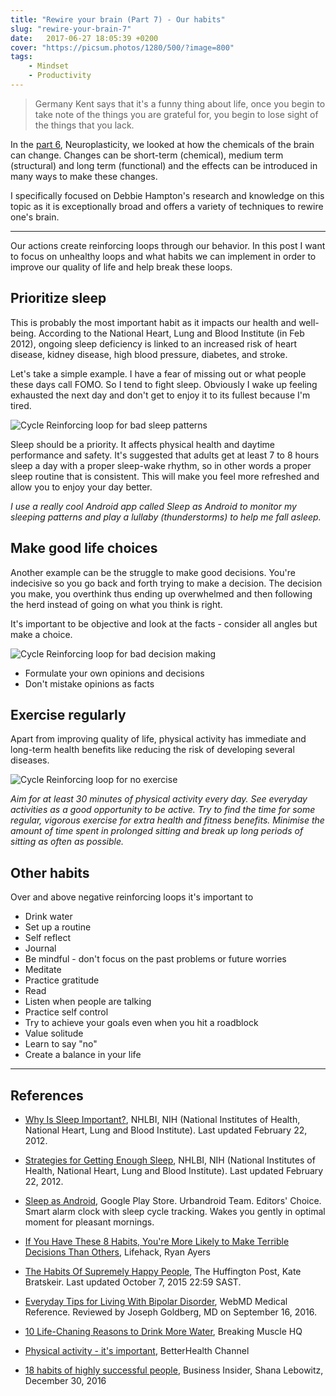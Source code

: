 ```yaml
---
title: "Rewire your brain (Part 7) - Our habits"
slug: "rewire-your-brain-7"
date:   2017-06-27 18:05:39 +0200
cover: "https://picsum.photos/1280/500/?image=800"
tags: 
    - Mindset 
    - Productivity
---
```


> Germany Kent says that it's a funny thing about life, once you begin to take 
> note of the things you are grateful for, you begin to lose sight of the 
> things that you lack.

In the [part 6](/blog/rewire-your-brain-6/), Neuroplasticity,
we looked at how the chemicals of the brain can change. Changes can be short-term 
(chemical), medium term (structural) and long term (functional) and the effects 
can be introduced in many ways to make these changes.

I specifically focused on Debbie Hampton's research and knowledge on this topic
as it is exceptionally broad and offers a variety of techniques to rewire 
one's brain.

* * *

Our actions create reinforcing loops through our behavior. In this post I want
to focus on unhealthy loops and what habits we can implement in order to
improve our quality of life and help break these loops.

## Prioritize sleep

This is probably the most important habit as it impacts our health and well-being.
According to the National Heart, Lung and Blood Institute (in Feb 2012),
ongoing sleep deficiency is linked to an increased risk
of heart disease, kidney disease, high blood pressure, diabetes, and stroke.

Let's take a simple example. I have a fear of missing out or what people
these days call FOMO. So I tend to fight sleep. Obviously I wake up feeling
exhausted the next day and don't get to enjoy it to its fullest because I'm tired.

<span class="figure">![Cycle][bad-sleep]</span>
<span class="figure-caption">Reinforcing loop for bad sleep patterns</span>

Sleep should be a priority. It affects physical health and daytime performance
and safety. It's suggested that adults get at least 7 to 8 hours sleep a day
with a proper sleep-wake rhythm, so in other words a proper sleep routine
that is consistent. This will make you feel more refreshed and allow you
to enjoy your day better.

_I use a really cool Android app called Sleep as Android to monitor my sleeping
patterns and play a lullaby (thunderstorms) to help me fall asleep._

## Make good life choices

Another example can be the struggle to make good decisions. You're indecisive so
you go back and forth trying to make a decision. The decision you make, you
overthink thus ending up overwhelmed and then following the herd instead of
going on what you think is right.

It's important to be objective and look at the facts - consider all angles but 
make a choice.

<span class="figure">![Cycle][bad-decision-making]</span>
<span class="figure-caption">Reinforcing loop for bad decision making</span>

-   Formulate your own opinions and decisions
-   Don't mistake opinions as facts

## Exercise regularly

Apart from improving quality of life, physical activity has immediate and long-term
health benefits like reducing the risk of developing several diseases.

<span class="figure">![Cycle][no-exercise]</span>
<span class="figure-caption">Reinforcing loop for no exercise</span>

_Aim for at least 30 minutes of physical activity every day.
See everyday activities as a good opportunity to be active.
Try to find the time for some regular, vigorous exercise for extra health and fitness benefits.
Minimise the amount of time spent in prolonged sitting and break up long periods of sitting as often as possible._

## Other habits

Over and above negative reinforcing loops it's important to

-   Drink water
-   Set up a routine
-   Self reflect
-   Journal
-   Be mindful - don't focus on the past problems or future worries
-   Meditate
-   Practice gratitude
-   Read
-   Listen when people are talking
-   Practice self control
-   Try to achieve your goals even when you hit a roadblock
-   Value solitude
-   Learn to say "no"
-   Create a balance in your life

* * *

## References

-   [Why Is Sleep Important?](https://www.nhlbi.nih.gov/health/health-topics/topics/sdd/why),
     NHLBI, NIH (National Institutes of Health, National Heart, Lung and Blood Institute).
     Last updated February 22, 2012.

-   [Strategies for Getting Enough Sleep](https://www.nhlbi.nih.gov/health/health-topics/topics/sdd/strategies),
     NHLBI, NIH (National Institutes of Health, National Heart, Lung and Blood Institute).
     Last updated February 22, 2012.

-   [Sleep as Android](https://play.google.com/store/apps/details?id=com.urbandroid.sleep),
     Google Play Store. Urbandroid Team. Editors' Choice. Smart alarm clock with
     sleep cycle tracking. Wakes you gently in optimal moment for pleasant mornings.

-   [If You Have These 8 Habits, You're More Likely to Make Terrible Decisions Than Others](http://www.lifehack.org/599656/if-you-have-these-8-habits-youre-more-likely-to-make-terrible-decisions-than-others),
     Lifehack, Ryan Ayers

-   [The Habits Of Supremely Happy People](http://www.huffingtonpost.co.za/entry/happiness-habits-of-exuberant-human-beings_n_3909772),
     The Huffington Post, Kate Bratskeir. Last updated October 7, 2015 22:59 SAST.

-   [Everyday Tips for Living With Bipolar Disorder](http://www.webmd.com/bipolar-disorder/guide/living-healthy-life-with-bipolar),
     WebMD Medical Reference. Reviewed by Joseph Goldberg, MD on September 16, 2016.

-   [10 Life-Chaning Reasons to Drink More Water](https://breakingmuscle.com/learn/10-life-changing-reasons-to-drink-more-water),
     Breaking Muscle HQ

-   [Physical activity - it's important](https://www.betterhealth.vic.gov.au/health/healthyliving/physical-activity-its-important),
     BetterHealth Channel

-   [18 habits of highly successful people](http://www.businessinsider.com/habits-of-highly-successful-people-2016-12),
    Business Insider, Shana Lebowitz, December 30, 2016

[bad-sleep]: /images/rewire-your-brain-7/reinforcing-loop-for-bad-sleep.jpg "Reinforcing loop for bad sleep patterns"

[bad-decision-making]: /images/rewire-your-brain-7/reinforcing-loop-for-bad-decisions.jpg "Reinforcing loop for bad decision making"

[no-exercise]: /images/rewire-your-brain-7/reinforcing-loop-for-no-exercise.jpg "Reinforcing loop for no exercise"
